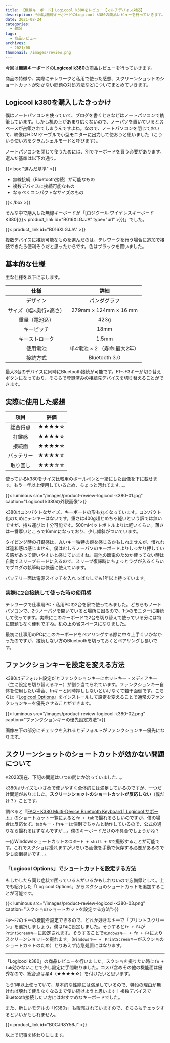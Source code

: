 ```yaml
---
title: 【無線キーボード】Logicool k380をレビュー【マルチデバイス対応】
description: 今回は無線キーボードのLogicool k380の商品レビューを行っていきます。商品の特徴や、実際にテレワークと私用で使った感想、スクリーンショットのショートカットが効かない問題の対処方法などについてまとめていきます。
date: 2021-08-24
categories: 
  - 雑記
tags: 
  - 商品レビュー
archives: 
  - 2021/08
thumbnail: /images/review.png
---
```


今回は**無線キーボード**の**Logicool k380**の商品レビューを行っていきます。

商品の特徴や、実際にテレワークと私用で使った感想、スクリーンショットのショートカットが効かない問題の対処方法などについてまとめていきます。

## Logicool k380を購入したきっかけ

僕はノートパソコンを使っていて、ブログを書くときなどはノートパソコンで執筆しています。しかし机の上があまり広くないので、ノーパソを置いているとスペースが占領されてしまうんですよね。なので、ノートパソコンを閉じておいて、映像はHDMIケーブルで小型モニターに出力して使おうと思いました（こういう使い方をクラムシェルモードと呼びます）。

ノートパソコンを閉じて使うためには、別でキーボードを買う必要があります。選んだ基準は以下の通り。

{{< box "選んだ基準" >}}
<ul>
<li>無線接続（Bluetooth接続）が可能なもの</li>
<li>複数デバイスに接続可能なもの</li>
<li>なるべくコンパクトなサイズのもの</li>
</ul>
{{< /box >}}

そんな中で購入した無線キーボードが「[ロジクール ワイヤレスキーボード K380]({{< product_link id="B016XLGJJA" type="url" >}})」でした。

{{< product_link id="B016XLGJJA" >}}

複数デバイスに接続可能なものを選んだのは、テレワークを行う場合に追加で接続できたら便利そうだと思ったからです。色はブラックを買いました。

## 基本的な仕様

主な仕様を以下に示します。

|仕様|詳細|
| :---: | :---: |
|デザイン|パンダグラフ|
|サイズ（幅×奥行×高さ）|279mm × 124mm × 16 mm|
|重量（電池込）|423g|
|キーピッチ|18mm|
|キーストローク|1.5mm|
|使用電池|単4電池 × 2 （寿命:最大2年）|
|接続方式|Bluetooth 3.0|

最大3台のデバイスに同時にBluetooth接続が可能です。F1～F3キーが切り替えボタンになっており、そちらで登録済みの接続先デバイスを切り替えることができます。

## 実際に使用した感想

|項目|評価|
| :---: | :---: |
|総合得点|★★★★☆|
|打鍵感|★★★★☆|
|接続面|★★★★☆|
|バッテリー|★★★★☆|
|取り回し|★★★☆☆|

使っているk380をサイズ比較用のボールペンと一緒にした画像を下に載せます。もう一年以上使用しているため、ちょっと汚れてます…。

{{< luminous src="/images/product-review-logicool-k380-01.jpg" caption="Logicool k380の外観画像">}}

k380はコンパクトなサイズ、キーボードの形も丸くなっています。コンパクト化のためにテンキーはないです。重さは400g超とめちゃ軽いという訳では無いですが、持ち運びは十分可能です。500mlペットボトルよりは軽いくらい。薄さは一番厚いところで16mmになっており、少し傾斜がついています。

タイピング時の打鍵感は、丸いキー独特の癖を感じるかもしれませんが、慣れれば違和感は感じません。僕はむしろノーパソのキーボードよりしっかり押している感があって使いやすいと感じていますね。電池の節電のためか使ってない時は自動でスリープモードに入るので、スリープ復帰時にちょっとラグが入るくらいでブログの執筆時は快適に使えています。

バッテリー面は電源スイッチを入れっぱなしでも1年以上持っています。

### 実際に2台接続して使った時の使用感

テレワークで仕事用PC・私用PCの2台を家で使ってみました。どちらもノートパソコンで、2つノーパソを開いていると場所に困るので、1つのモニターに接続して使ってます。実際にこのキーボードで2台を切り替えて使っている分には特に問題もなく便利ですね。机の上の省スペースになりました。

最初に仕事用のPCにこのキーボードをペアリングする際に中々上手くいかなかったのですが、接続しない方のBluetoothを切っておくとペアリングし易いです。

## ファンクションキーを設定を変える方法

k380はデフォルト設定だとファンクションキーにホットキー・メディアキー（主に設定を切り替えるキー）が割り当てられています。ファンクションキー自体を使用したい場合、fnキーと同時押ししないといけなくて若干面倒です。こちらは『[Logicool Options](https://www.logicool.co.jp/ja-jp/software/options.html)』をインストールして設定を変えることで通常のファンクションキーを優先させることができます。

{{< luminous src="/images/product-review-logicool-k380-02.png" caption="ファンクションキーの優先設定方法">}}

画像左下の部分にチェックを入れるとデフォルトがファンクションキー優先になります。

## スクリーンショットのショートカットが効かない問題について

※2023現在、下記の問題はいつの間にか治っていました…。

k380はサイズも小さめで使いやすく全体的には満足しているのですが、一つだけ問題がありました。**スクリーンショットのショートカットが反応しない**（僕だけ？）ことです。

調べると『[FAQ - K380 Multi-Device Bluetooth Keyboard | Logicool サポート](https://support.logi.com/hc/ja/articles/360025182594-FAQ-K380-Multi-Device-Bluetooth-Keyboard)』のショートカット一覧によると`fn + tab`で撮れるらしいのですが、僕の場合は反応せず。tabキー・fnキーは個別でちゃんと動作しているので、公式の通りなら撮れるはずなんですが…。僕のキーボードだけの不具合でしょうかね？

一応Windowsショートカットの`スタート + shift + S`で撮影することが可能です。これでスクショは撮れますがいちいち画像を手動で保存する必要があるので少し面倒臭いです…。

### 「Logicool Options」でショートカットを設定する方法

もしかしたら同じ症状で困っている人がいるかもしれないので忘備録として。上でも紹介した「Logicool Options」からスクショのショートカットを追加することが可能です。

{{< luminous src="/images/product-review-logicool-k380-03.png" caption="スクショのショートカットを設定する方法">}}

`F4`～`F7`のキーの機能を設定できるので、どれか好きなキーで「プリントスクリーン」を選択しましょう。僕は`F4`に設定しました。そうすると`fn + F4`が`PrintScreenキー`に設定されます。そうすることで`Windowsキー + fn + F4`によりスクリーンショットを撮れます。（`Windowsキー +　PrintScreenキー`がスクショのショートカットのため）とりあえず応急処置にはなります。

* * *

「Logicool k380」の商品レビューを行いました。スクショを撮りたい時に`fn + tab`効かないことで少し設定に手間取りました。コスパ含めその他の機能面は優秀なので、総合点は星4（★★★★☆）を付けたいと思います。

もう1年以上使っていて、基本的な性能には満足しているので、特段の理由が無ければ壊れて使えなくなるまで使い続けようと思います！複数デバイスでBluetooth接続したい方にはおすすめなキーボードでした。

また、新しいモデルの「K380s」も販売されていますので、そちらもチェックするといいかもしれません。

{{< product_link id="B0CJR8Y56J" >}}

以上で記事を終わりにします。